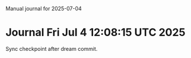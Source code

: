 Manual journal for 2025-07-04

# Journal Fri Jul  4 12:08:15 UTC 2025
Sync checkpoint after dream commit.

